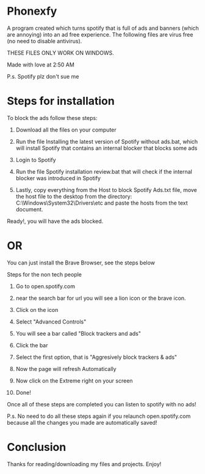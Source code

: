 # Phonexfy
A program created which turns  spotify that is full of ads and banners (which are annoying) into an ad free experience.
The following files are virus free (no need to disable antivirus).

THESE FILES ONLY WORK ON WINDOWS.

Made with love at 2:50 AM

P.s. Spotify plz don't sue me



# Steps for installation

To block the ads follow these steps:

1. Download all the files on your computer

2. Run the file Installing the latest version of Spotify without ads.bat, which will install Spotify that contains an internal blocker that blocks some ads

3. Login to Spotify

4. Run the file Spotify installation review.bat that will check if the internal blocker was introduced in Spotify

5. Lastly, copy everything from the Host to block Spotify Ads.txt file, move the host file to the desktop from the directory: C:\Windows\System32\Drivers\etc and paste the hosts from the text document.

 Ready!, you will have the ads blocked.
 
 # OR
 You can just install the Brave Browser, see the steps below
 
 Steps for the non tech people
 
 1. Go to open.spotify.com
 
 2. near the search bar for url you will see a lion icon or the brave icon.

 3. Click on the icon 
 
 4. Select "Advanced Controls"

 5. You will see a bar called "Block trackers and ads"

 6. Click the bar

 7. Select the first option, that is "Aggresively block trackers & ads"

 8. Now the page will refresh Automatically

 9. Now click on the Extreme right on your screen

 10. Done!
 
Once all of these steps are completed you can listen to spotify with no ads!

P.s. No need to do all these steps again if you relaunch open.spotify.com  because all the changes you made are automatically saved!

# Conclusion
 Thanks for reading/downloading my files and projects.
 Enjoy!
 
                                 
